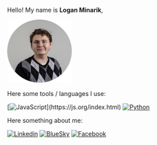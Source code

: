 Hello! My name is **Logan Minarik**, 


<img src="pic.png" alt="Logan Minarik" width="150"/>

Here some tools / languages I use:


[![JavaScript](https://img.shields.io/badge/JavaScript-yellow?)](https://js.org/index.html)
[![Python](https://img.shields.io/badge/Python-yellow)](https://www.python.org/)


Here something about me:


[![Linkedin](https://img.shields.io/badge/LinkedIn-0077B5?&logo=linkedin&logoColor=white)](https://www.linkedin.com/in/LoganMinarik/)
[![BlueSky](https://img.shields.io/badge/Bluesky-1DA1F2?logo=Bluesky&logoColor=white)](https://bsky.app/profile/lminarik.bsky.social)
[![Facebook](https://img.shields.io/badge/Facebook-1877F2?logo=Facebook&logoColor=white)](https://www.facebook.com/LoganMinarik)



